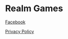# Realm Games

[Facebook](https://www.facebook.com/RealmGames)

[Privacy Policy](https://privacy.realmgames.com)
